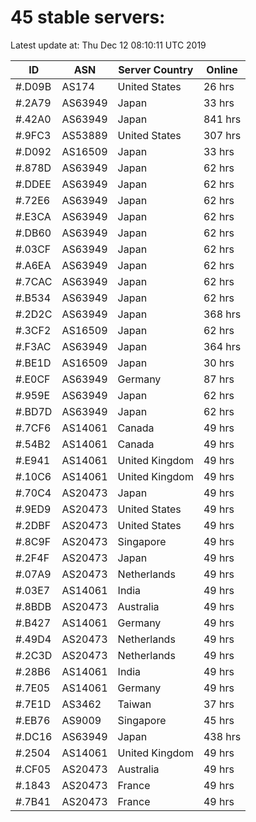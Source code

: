 # 45 stable servers:

Latest update at: Thu Dec 12 08:10:11 UTC 2019

| ID | ASN | Server Country | Online |
| -- | --- | -------------- | ------ |
| #.D09B | AS174 | United States | 26 hrs |
| #.2A79 | AS63949 | Japan | 33 hrs |
| #.42A0 | AS63949 | Japan | 841 hrs |
| #.9FC3 | AS53889 | United States | 307 hrs |
| #.D092 | AS16509 | Japan | 33 hrs |
| #.878D | AS63949 | Japan | 62 hrs |
| #.DDEE | AS63949 | Japan | 62 hrs |
| #.72E6 | AS63949 | Japan | 62 hrs |
| #.E3CA | AS63949 | Japan | 62 hrs |
| #.DB60 | AS63949 | Japan | 62 hrs |
| #.03CF | AS63949 | Japan | 62 hrs |
| #.A6EA | AS63949 | Japan | 62 hrs |
| #.7CAC | AS63949 | Japan | 62 hrs |
| #.B534 | AS63949 | Japan | 62 hrs |
| #.2D2C | AS63949 | Japan | 368 hrs |
| #.3CF2 | AS16509 | Japan | 62 hrs |
| #.F3AC | AS63949 | Japan | 364 hrs |
| #.BE1D | AS16509 | Japan | 30 hrs |
| #.E0CF | AS63949 | Germany | 87 hrs |
| #.959E | AS63949 | Japan | 62 hrs |
| #.BD7D | AS63949 | Japan | 62 hrs |
| #.7CF6 | AS14061 | Canada | 49 hrs |
| #.54B2 | AS14061 | Canada | 49 hrs |
| #.E941 | AS14061 | United Kingdom | 49 hrs |
| #.10C6 | AS14061 | United Kingdom | 49 hrs |
| #.70C4 | AS20473 | Japan | 49 hrs |
| #.9ED9 | AS20473 | United States | 49 hrs |
| #.2DBF | AS20473 | United States | 49 hrs |
| #.8C9F | AS20473 | Singapore | 49 hrs |
| #.2F4F | AS20473 | Japan | 49 hrs |
| #.07A9 | AS20473 | Netherlands | 49 hrs |
| #.03E7 | AS14061 | India | 49 hrs |
| #.8BDB | AS20473 | Australia | 49 hrs |
| #.B427 | AS14061 | Germany | 49 hrs |
| #.49D4 | AS20473 | Netherlands | 49 hrs |
| #.2C3D | AS20473 | Netherlands | 49 hrs |
| #.28B6 | AS14061 | India | 49 hrs |
| #.7E05 | AS14061 | Germany | 49 hrs |
| #.7E1D | AS3462 | Taiwan | 37 hrs |
| #.EB76 | AS9009 | Singapore | 45 hrs |
| #.DC16 | AS63949 | Japan | 438 hrs |
| #.2504 | AS14061 | United Kingdom | 49 hrs |
| #.CF05 | AS20473 | Australia | 49 hrs |
| #.1843 | AS20473 | France | 49 hrs |
| #.7B41 | AS20473 | France | 49 hrs |

